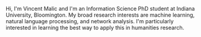 <!-- 
.. title: index
.. slug: index
.. date: 2016-03-30 16:50:12 UTC
.. tags: 
.. category: 
.. link: 
.. description: 
.. type: text
-->

Hi, I'm Vincent Malic and I'm an Information Science PhD student at Indiana University, Bloomington. My broad research interests are machine learning, natural language processing, and network analysis. I'm particularly interested in learning the best way to apply this in humanities research. 